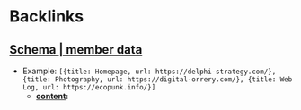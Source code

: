 
# Backlinks
## [Schema | member data](<Schema | member data.md>)
- Example: `[{title: Homepage, url: https://delphi-strategy.com/}, {title: Photography, url: https://digital-orrery.com/}, {title: Web Log, url: https://ecopunk.info/}]`
    - **[content](<content.md>):**

